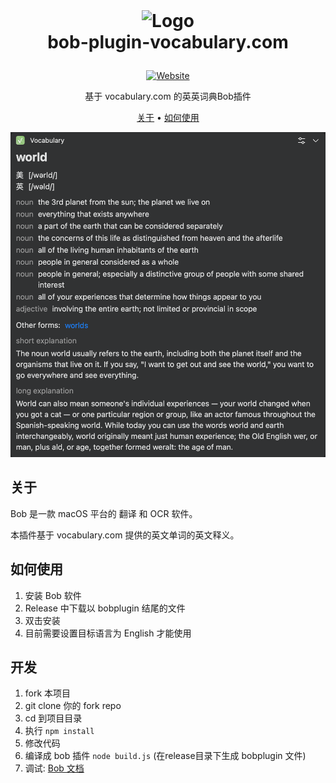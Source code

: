 <br />
<h1>
<p align="center">
  <img src="https://cdn.vocab.com/images/logo-sar2cf.svg" alt="Logo" width="500">
  <br>bob-plugin-vocabulary.com
</h1>
<p align="center">
    <a href="https://bobtranslate.com"><img src="https://img.shields.io/badge/Bob-Website-brightgreen?logo=Safari" alt="Website" /></a>

</p>
<p align="center">
    基于 vocabulary.com 的英英词典Bob插件
    <br />
</p>
<p align="center">
  <a href="#关于">关于</a> •
  <a href="#如何使用">如何使用</a>

</p>  

<p align="center">

![example](./static/example.png)
</p>                                                                                                                             


## 关于
Bob 是一款 macOS 平台的 翻译 和 OCR 软件。

本插件基于 vocabulary.com 提供的英文单词的英文释义。


## 如何使用
1. 安装 Bob 软件
2. Release 中下载以 bobplugin 结尾的文件
3. 双击安装
4. 目前需要设置目标语言为 English 才能使用

## 开发
1. fork 本项目
2. git clone 你的 fork repo
3. cd 到项目目录
4. 执行 `npm install`
5. 修改代码
6. 编译成 bob 插件 `node build.js` (在release目录下生成 bobplugin 文件)
7. 调试: [Bob 文档](https://bobtranslate.com/plugin/quickstart/debug.html)